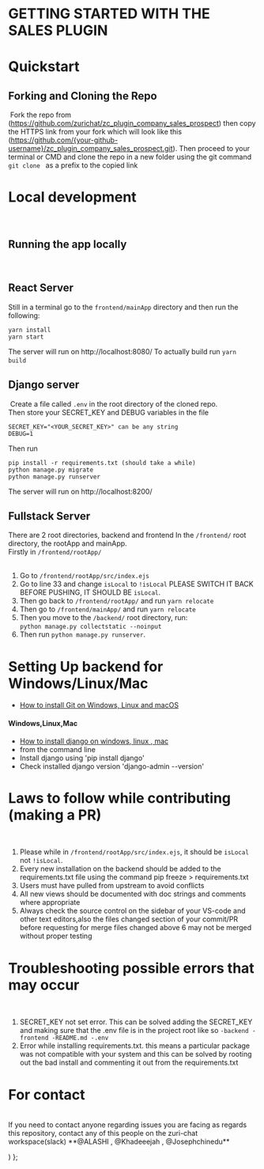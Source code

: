 # **GETTING STARTED WITH THE SALES PLUGIN**

# Quickstart

## Forking and Cloning the Repo

​
Fork the repo from (https://github.com/zurichat/zc_plugin_company_sales_prospect) then copy the HTTPS link from your fork which will look like this (https://github.com/{your-github-username}/zc_plugin_company_sales_prospect.git).
Then proceed to your terminal or CMD and clone the repo in a new folder using the git command `git clone ` as a prefix to the copied link
​

# Local development

​

## Running the app locally

​

## React Server

Still in a terminal go to the `frontend/mainApp` directory and then run the following:

```
yarn install
yarn start
```

The server will run on http://localhost:8080/
To actually build run `yarn build`
​

## Django server

​
Create a file called `.env` in the root directory of the cloned repo. <br/>
Then store your SECRET_KEY and DEBUG variables in the file
​

```
SECRET_KEY="<YOUR_SECRET_KEY>" can be any string
DEBUG=1
```

Then run

```
pip install -r requirements.txt (should take a while)
python manage.py migrate
python manage.py runserver
```

The server will run on http://localhost:8200/
​
​

## Fullstack Server

There are 2 root directories, backend and frontend
In the `/frontend/` root directory, the rootApp and mainApp. <br/>
Firstly in `/frontend/rootApp/`<br/>
​

1. Go to `/frontend/rootApp/src/index.ejs`
2. Go to line 33 and change `isLocal` to `!isLocal` PLEASE SWITCH IT BACK BEFORE PUSHING, IT SHOULD BE `isLocal`.
3. Then go back to `/frontend/rootApp/` and run `yarn relocate`
4. Then go to `/frontend/mainApp/` and run `yarn relocate`
5. Then you move to the `/backend/` root directory, run: <br/>
   `python manage.py collectstatic --noinput` <br/>
6. Then run `python manage.py runserver`.
   ​
   ​
   ​
   ​

# Setting Up backend for Windows/Linux/Mac

- [How to install Git on Windows, Linux and macOS](https://www.digitalocean.com/community/tutorials/how-to-contribute-to-open-source-getting-started-with-git)

#### Windows,Linux,Mac

- [How to install django on windows, linux , mac](https://developer.mozilla.org/en-US/docs/Learn/Server-side/Django/development_environment)
- from the command line
- Install django using 'pip install django'
- Check installed django version 'django-admin --version'

# Laws to follow while contributing (making a PR)

​

1.  Please while in `/frontend/rootApp/src/index.ejs`, it should be `isLocal` not `!isLocal`.
    ​
2.  Every new installation on the backend should be added to the requirements.txt file using the command pip freeze > requirements.txt
    ​
3.  Users must have pulled from upstream to avoid conflicts
    ​
4.  All new views should be documented with doc strings and comments where appropriate
    ​
5.  Always check the source control on the sidebar of your VS-code and other text editors,also the files changed section of your commit/PR before requesting for merge files changed above 6 may not be merged without proper testing
    ​

# Troubleshooting possible errors that may occur

​

1.  SECRET_KEY not set error. This can be solved adding the SECRET_KEY and making sure that the .env file is in the project root like so
    `-backend -frontend -README.md -.env ​`
2.  Error while installing requirements.txt. this means a particular package was not compatible with your system and this can be solved by rooting out the bad install and commenting it out from the requirements.txt
    ​
    ​

# For contact

<br/>
If you need to contact anyone regarding issues you are facing as regards this repository, contact any of this people on the zuri-chat workspace(slack) **@ALASHI , @Khadeeejah , @Josephchinedu**
​
</MDXLayout>

)
};
